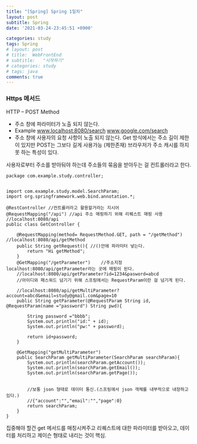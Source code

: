 ```yaml
---
title: "[Spring] Spring 1일차"
layout: post
subtitle: Spring
date: '2021-03-24-23:45:51 +0900'

categories: study
tags: Spring
# layout: post
# title:  WebFrontEnd
# subtitle:   "시작하기"
# categories: study
# tags: java
comments: true
---
```


### Https 메서드

HTTP – POST Method
- 주소 창에 파라미터가 노출 되지 않는다.
- Example www.localhost:8080/search
www.google.com/search
- 주소 창에 사용자의 요청 사항이 노출 되지 않는다.
Get 방식에서는 주소 길이 제한이 있지만 POST는 그보다 길게 사용가능
(제한존재)
브라우저가 주소 캐시를 하지 못 하는 특성이 있다.


사용자로부터 주소를 받아둬야 하는데 주소들의 묶음을 받아두는 걸 컨트롤러라고 한다.


```
package com.example.study.controller;


import com.example.study.model.SearchParam;
import org.springframework.web.bind.annotation.*;

@RestController //컨트롤러라고 활용할거라는 지시어
@RequestMapping("/api") //api 주소 매핑하기 위해 리퀘스트 매핑 사용
//localhost:8080/api
public class GetController {

    @RequestMapping(method= RequestMethod.GET, path = "/getMethod") //localhost:8080/api/getMethod
    public String getRequest(){ //()안에 파라미터 넣는다.
        return "Hi getMethod";
    }
    @GetMapping("/getParameter")    //주소지정 localhost:8080/api/getParameter라는 곳에 매핑이 된다.
    //localhost:8080/api/getParameter?id=1234&pasword=abcd
    //아이디와 패스워드 넘기기 위해 스프링에서는 RequestParam이란 걸 넘기게 된다.

    //localhost:8080/api/getMultiParameter?account=abcd&email=study@gmail.com&page=10
    public String getParameter(@RequestParam String id, @RequestParam(name ="password") String pwd){

        String password ="bbbb";
        System.out.println("id:" + id);
        System.out.println("pw:" + password);

        return id+password;
    }

    @GetMapping("getMultiParameter")
    public SearchParam getMultiParameter(SearchParam searchParam){
        System.out.println(searchParam.getAccount());
        System.out.println(searchParam.getEmail());
        System.out.println(searchParam.getPage());


        //보통 json 형태로 데이터 통신.(스프링에서 json 객체를 내부적으로 내장하고 있다.)
        //{"account":"","email":"","page":0}
        return searchParam;
    }
}

```



집중해야 할건 get 메서드를 매칭시켜주고 리퀘스트에 대한 파라미터를 받아오고,  데이터를 처리하고 제이슨 형태로 내리는 것이 핵심.
